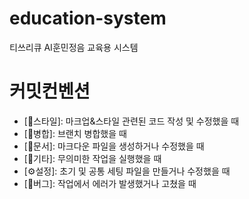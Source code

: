 # education-system
티쓰리큐 AI훈민정음 교육용 시스템

# 커밋컨벤션

- [🎨스타일]: 마크업&스타일 관련된 코드 작성 및 수정했을 때
- [🔀병합]: 브랜치 병합했을 때
- [📃문서]: 마크다운 파일을 생성하거나 수정했을 때
- [🎸기타]: 무의미한 작업을 실행했을 때
- [⚙설정]: 초기 및 공통 세팅 파일을 만들거나 수정했을 때
- [🐞버그]: 작업에서 에러가 발생했거나 고쳤을 때
